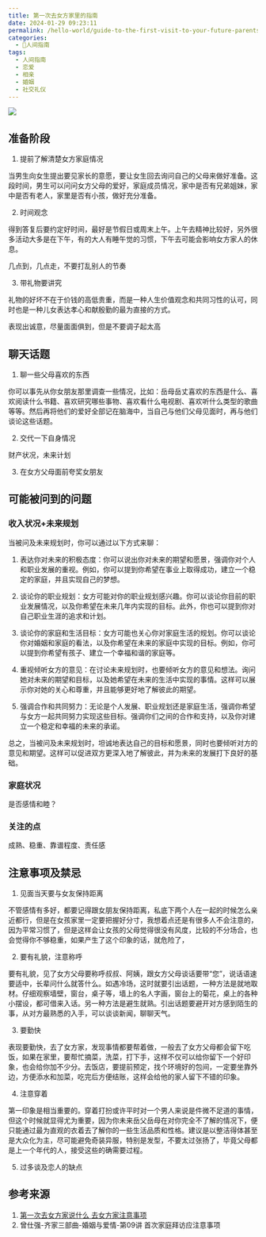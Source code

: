 ```yaml
---
title: 第一次去女方家里的指南
date: 2024-01-29 09:23:11
permalink: /hello-world/guide-to-the-first-visit-to-your-future-parents-in-law/
categories:
  - 🤟人间指南
tags:
  - 人间指南
  - 恋爱
  - 相亲
  - 婚姻
  - 社交礼仪
---
```


![](https://pic.imgdb.cn/item/65b71afa871b83018ab4a8c8.png)

## 准备阶段

1. 提前了解清楚女方家庭情况

当男生向女生提出要见家长的意愿，要让女生回去询问自己的父母来做好准备。这段时间，男生可以问问女方父母的爱好，家庭成员情况，家中是否有兄弟姐妹，家中是否有老人，家里是否有小孩，做好充分准备。

2. 时间观念

得到答复后要约定好时间，最好是节假日或周末上午。上午去精神比较好，另外很多活动大多是在下午，有的大人有睡午觉的习惯，下午去可能会影响女方家人的休息。

几点到，几点走，不要打乱别人的节奏

3. 带礼物要讲究

礼物的好坏不在于价钱的高低贵重，而是一种人生价值观念和共同习性的认可，同时也是一种儿女表达孝心和献殷勤的最为直接的方式。

表现出诚意，尽量面面俱到，但是不要调子起太高

## 聊天话题

1. 聊一些父母喜欢的东西

你可以事先从你女朋友那里调查一些情况，比如：岳母岳丈喜欢的东西是什么、喜欢阅读什么书籍、喜欢研究哪些事物、喜欢看什么电视剧、喜欢听什么类型的歌曲等等。然后再将他们的爱好全部记在脑海中，当自己与他们父母见面时，再与他们谈论这些话题。

2. 交代一下自身情况

财产状况，未来计划

3. 在女方父母面前夸奖女朋友

## 可能被问到的问题

### 收入状况+未来规划

当被问及未来规划时，你可以通过以下方式来聊：

1. 表达你对未来的积极态度：你可以说出你对未来的期望和愿景，强调你对个人和职业发展的重视。例如，你可以提到你希望在事业上取得成功，建立一个稳定的家庭，并且实现自己的梦想。

2. 谈论你的职业规划：女方可能对你的职业规划感兴趣。你可以谈论你目前的职业发展情况，以及你希望在未来几年内实现的目标。此外，你也可以提到你对自己职业生涯的追求和计划。

3. 谈论你的家庭和生活目标：女方可能也关心你对家庭生活的规划。你可以谈论你对婚姻和家庭的看法，以及你希望在未来的家庭中实现的目标。例如，你可以提到你希望有孩子、建立一个幸福和谐的家庭等。

4. 重视倾听女方的意见：在讨论未来规划时，也要倾听女方的意见和想法。询问她对未来的期望和目标，以及她希望在未来的生活中实现的事情。这样可以展示你对她的关心和尊重，并且能够更好地了解彼此的期望。

5. 强调合作和共同努力：无论是个人发展、职业规划还是家庭生活，强调你希望与女方一起共同努力实现这些目标。强调你们之间的合作和支持，以及你对建立一个稳定和幸福的未来的承诺。

总之，当被问及未来规划时，坦诚地表达自己的目标和愿景，同时也要倾听对方的意见和期望。这样可以促进双方更深入地了解彼此，并为未来的发展打下良好的基础。

### 家庭状况

是否感情和睦？

### 关注的点

成熟、稳重、靠谱程度、责任感

## 注意事项及禁忌

1. 见面当天要与女友保持距离

不管感情有多好，都要记得跟女朋友保持距离，私底下两个人在一起的时候怎么亲近都行，但是在女孩家里一定要把握好分寸，我想着点还是有很多人不会注意的，因为平常习惯了，但是这样会让女孩的父母觉得很没有风度，比较的不分场合，也会觉得你不够稳重，如果产生了这个印象的话，就危险了，

2. 要有礼貌，注意称呼

要有礼貌，见了女方父母要称呼叔叔、阿姨，跟女方父母谈话要带“您”，说话语速要适中，长辈问什么就答什么。如遇冷场，这时就要引出话题，一种方法是就地取材。仔细观察墙壁，窗台，桌子等，墙上的名人字画，窗台上的菊花，桌上的各种小摆设，都可借来入话。另一种方法是避生就熟。引出话题要避开对方感到陌生的事，从对方最熟悉的入手，可以谈谈新闻，聊聊天气。

3. 要勤快

表现要勤快，去了女方家，发现事情都要帮着做，一般去了女方父母都会留下吃饭，如果在家里，要帮忙摘菜，洗菜，打下手，这样不仅可以给你留下一个好印象，也会给你加不少分。去饭店，要提前预定，找个环境好的包间，一定要坐靠外边，方便添水和加菜，吃完后方便结账，这样会给他的家人留下不错的印象。

4. 注意穿着

第一印象是相当重要的。穿着打扮或许平时对一个男人来说是件微不足道的事情，但这个时候就显得尤为重要，因为你未来岳父岳母在对你完全不了解的情况下，便只能通过最为直观的衣着去了解你的一些生活品质和性格。建议是以整洁得体甚至是大众化为主，尽可能避免奇装异服，特别是发型，不要太过张扬了，毕竟父母都是上一个年代的人，接受这些的确需要过程。

5. 过多谈及恋人的缺点

## 参考来源

1. [第一次去女方家说什么 去女方家注意事项](https://www.hunliji.com/bai_ke/detail_22942)
2. 曾仕强-齐家三部曲-婚姻与爱情-第09讲 首次家庭拜访应注意事项